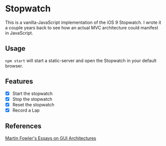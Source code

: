 # Stopwatch
This is a vanilla-JavaScript implementation of the iOS 9 Stopwatch. I wrote it a couple years back to see how an actual MVC architecture could manifest in JavaScript.

## Usage
```npm start``` will start a static-server and open the Stopwatch in your default browser.

## Features
- [x] Start the stopwatch
- [x] Stop the stopwatch
- [x] Reset the stopwatch
- [x] Record a Lap

## References
[Martin Fowler's Essays on GUI Architectures](https://martinfowler.com/eaaDev/uiArchs.html)